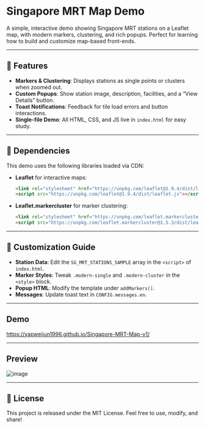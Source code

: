 # Singapore MRT Map Demo

A simple, interactive demo showing Singapore MRT stations on a Leaflet map, with modern markers, clustering, and rich popups. Perfect for learning how to build and customize map-based front-ends.

---

## 🚀 Features

* **Markers & Clustering**: Displays stations as single points or clusters when zoomed out.
* **Custom Popups**: Show station image, description, facilities, and a “View Details” button.
* **Toast Notifications**: Feedback for tile load errors and button interactions.
* **Single-file Demo**: All HTML, CSS, and JS live in `index.html` for easy study.

---

## 🧰 Dependencies

This demo uses the following libraries loaded via CDN:

* **Leaflet** for interactive maps:

  ```html
  <link rel="stylesheet" href="https://unpkg.com/leaflet@1.9.4/dist/leaflet.css" />
  <script src="https://unpkg.com/leaflet@1.9.4/dist/leaflet.js"></script>
  ```
* **Leaflet.markercluster** for marker clustering:

  ```html
  <link rel="stylesheet" href="https://unpkg.com/leaflet.markercluster@1.5.3/dist/MarkerCluster.css" />
  <script src="https://unpkg.com/leaflet.markercluster@1.5.3/dist/leaflet.markercluster.js"></script>
  ```

---

## 🔧 Customization Guide

* **Station Data**: Edit the `SG_MRT_STATIONS_SAMPLE` array in the `<script>` of `index.html`.
* **Marker Styles**: Tweak `.modern-single` and `.modern-cluster` in the `<style>` block.
* **Popup HTML**: Modify the template under `addMarkers()`.
* **Messages**: Update toast text in `CONFIG.messages.en`.

---

## Demo 

https://yapweijun1996.github.io/Singapore-MRT-Map-v1/

---

## Preview

![image](https://github.com/user-attachments/assets/5dc79e84-efea-41af-88cc-5c7dc087a582)


---

## 📄 License

This project is released under the MIT License. Feel free to use, modify, and share!
